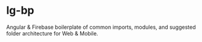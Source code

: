 # lg-bp
Angular &amp; Firebase boilerplate of common imports, modules, and suggested folder architecture for Web &amp; Mobile.

